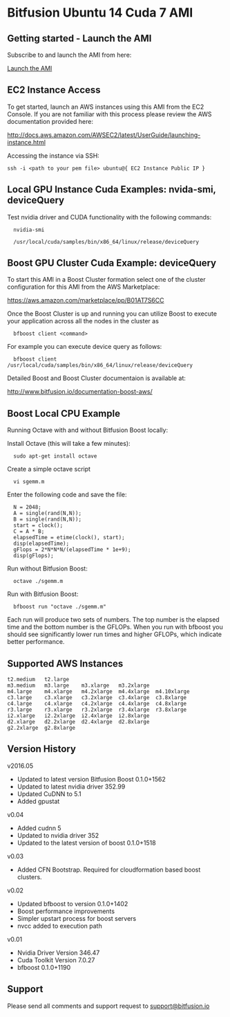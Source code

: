 Bitfusion Ubuntu 14 Cuda 7 AMI
==============================================================================


Getting started - Launch the AMI
-------------------------------------------------------------------------------

Subscribe to and launch the AMI from here:

[Launch the AMI](https://aws.amazon.com/marketplace/pp/B01DCKFASQ)


EC2 Instance Access
-------------------------------------------------------------------------------

To get started, launch an AWS instances using this AMI from the EC2
Console. If you are not familiar with this process please review the AWS
documentation provided here:

http://docs.aws.amazon.com/AWSEC2/latest/UserGuide/launching-instance.html

Accessing the instance via SSH:

```
ssh -i <path to your pem file> ubuntu@{ EC2 Instance Public IP }
```


Local GPU Instance Cuda Examples: nvida-smi, deviceQuery
-------------------------------------------------------------------------------

Test nvidia driver and CUDA functionality with the following commands:

```
  nvidia-smi
  
  /usr/local/cuda/samples/bin/x86_64/linux/release/deviceQuery
```

Boost GPU Cluster Cuda Example: deviceQuery
-------------------------------------------------------------------------------

To start this AMI in a Boost Cluster formation select one of the cluster
configuration for this AMI from the AWS Marketplace:

  https://aws.amazon.com/marketplace/pp/B01AT7S6CC

Once the Boost Cluster is up and running you can utilize Boost to execute your
application across all the nodes in the cluster as

```
  bfboost client <command>
```

For example you can execute device query as follows:

```
  bfboost client  /usr/local/cuda/samples/bin/x86_64/linux/release/deviceQuery
```

Detailed Boost and Boost Cluster documentaion is available at:

  http://www.bitfusion.io/documentation-boost-aws/


Boost Local CPU Example
-------------------------------------------------------------------------------

Running Octave with and without Bitfusion Boost locally:

Install Octave (this will take a few minutes):

```
  sudo apt-get install octave
```

Create a simple octave script

```
  vi sgemm.m
```

Enter the following code and save the file:

```
  N = 2048;
  A = single(rand(N,N));
  B = single(rand(N,N));
  start = clock();
  C = A * B;
  elapsedTime = etime(clock(), start);
  disp(elapsedTime);
  gFlops = 2*N*N*N/(elapsedTime * 1e+9);
  disp(gFlops);
```

Run without Bitfusion Boost:

```
  octave ./sgemm.m
```

Run with Bitfusion Boost:

```
  bfboost run "octave ./sgemm.m"
```

Each run will produce two sets of numbers. The top number is the elapsed time
and the bottom number is the GFLOPs. When you run with bfboost you should see
significantly lower run times and higher GFLOPs, which indicate better performance.

Supported AWS Instances
-------------------------------------------------------------------------------
```
t2.medium	t2.large
m3.medium	m3.large	m3.xlarge	m3.2xlarge
m4.large	m4.xlarge	m4.2xlarge	m4.4xlarge	m4.10xlarge
c3.large	c3.xlarge	c3.2xlarge	c3.4xlarge	c3.8xlarge
c4.large	c4.xlarge	c4.2xlarge	c4.4xlarge	c4.8xlarge
r3.large	r3.xlarge	r3.2xlarge	r3.4xlarge	r3.8xlarge
i2.xlarge	i2.2xlarge	i2.4xlarge	i2.8xlarge
d2.xlarge	d2.2xlarge	d2.4xlarge	d2.8xlarge
g2.2xlarge	g2.8xlarge
```

Version History
-------------------------------------------------------------------------------


v2016.05

 * Updated to latest version Bitfusion Boost 0.1.0+1562
 * Updated to latest nvidia driver 352.99
 * Updated CuDNN to 5.1
 * Added gpustat


v0.04

 * Added cudnn 5
 * Updated to nvidia driver 352
 * Updated to the latest  version of boost 0.1.0+1518


v0.03

 * Added CFN Bootstrap.  Required for cloudformation based boost clusters.


v0.02

 * Updated bfboost to version 0.1.0+1402
 * Boost performance improvements
 * Simpler upstart process for boost servers
 * nvcc added to execution path


v0.01

 * Nvidia Driver Version 346.47
 * Cuda Toolkit Version 7.0.27
 * bfboost 0.1.0+1190




Support
-------------------------------------------------------------------------------

Please send all comments and support request to support@bitfusion.io

